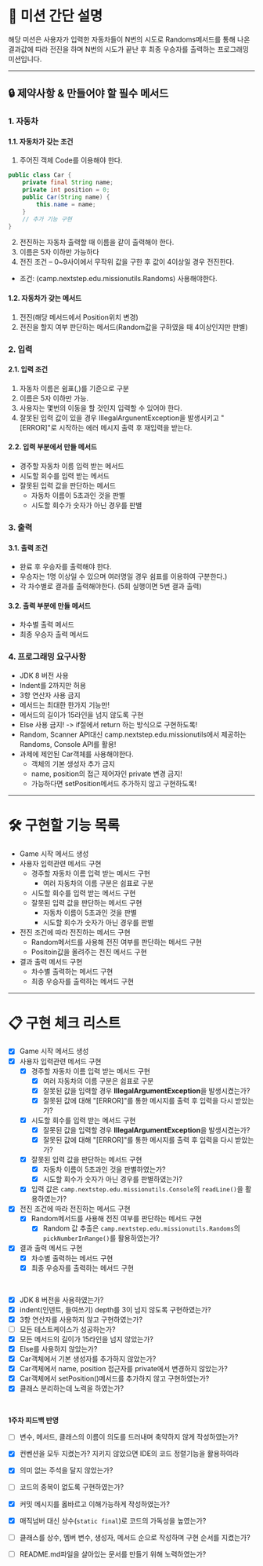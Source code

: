 # 🚀 미션 간단 설명
해당 미션은 사용자가 입력한 자동차들이 N번의 시도로 Randoms메서드를 통해 나온 결과값에 따라 전진을 하며
N번의 시도가 끝난 후 최종 우승자를 출력하는 프로그래밍 미션입니다.

<hr>

## 🔒 제약사항 & 만들어야 할 필수 메서드
### 1. 자동차
#### 1.1. 자동차가 갖는 조건
1. 주어진 객체 Code를 이용해야 한다.
```java
public class Car {
    private final String name;
    private int position = 0;
    public Car(String name) {
        this.name = name;
    }
    // 추가 기능 구현
}
```
2. 전진하는 자동차 출력할 때 이름을 같이 출력해야 한다.
3. 이름은 5자 이하만 가능하다
4. 전진 조건 – 0~9사이에서 무작위 값을 구한 후 값이 4이상일 경우 전진한다.
  - 조건: (camp.nextstep.edu.missionutils.Randoms) 사용해야한다.

#### 1.2. 자동차가 갖는 메서드
1. 전진(해당 메서드에서 Position위치 변경)
2. 전진을 할지 여부 판단하는 메서드(Random값을 구하였을 때 4이상인지만 판별)

### 2. 입력
#### 2.1. 입력 조건
1. 자동차 이름은 쉼표(,)를 기준으로 구분
2. 이름은 5자 이하만 가능.
3. 사용자는 몇번의 이동을 할 것인지 입력할 수 있어야 한다.
4. 잘못된 입력 값이 있을 경우 IllegalArgunentException을 발생시키고 "[ERROR]"로 시작하는 에러 메시지 출력 후 재입력을 받는다.

#### 2.2. 입력 부분에서 만들 메서드
- 경주할 자동차 이름 입력 받는 메서드
- 시도할 회수를 입력 받는 메서드
- 잘못된 입력 값을 판단하는 메서드
  - 자동차 이름이 5초과인 것을 판별
  - 시도할 회수가 숫자가 아닌 경우를 판별

### 3. 출력
#### 3.1. 출력 조건
- 완료 후 우승자를 출력해야 한다.
- 우승자는 1명 이상일 수 있으며 여러명일 경우 쉼표를 이용하여 구분한다.)
- 각 차수별로 결과를 출력해야한다. (5회 실행이면 5번 결과 출력)

#### 3.2. 출력 부분에 만들 메서드
- 차수별 출력 메서드
- 최종 우승자 출력 메서드


### 4. 프로그래밍 요구사항
- JDK 8 버전 사용
- Indent를 2까지만 허용
- 3항 연산자 사용 금지
- 메서드는 최대한 한가지 기능만!
- 메서드의 길이가 15라인을 넘지 않도록 구현
- Else 사용 금지! -> if절에서 return 하는 방식으로 구현하도록!
- Random, Scanner API대신 camp.nextstep.edu.missionutils에서 제공하는 Randoms, Console API를 활용!
- 과제에 제안된 Car객체를 사용해야한다.
  - 객체의 기본 생성자 추가 금지
  - name, position의 접근 제어자인 private 변경 금지!
  - 가능하다면 setPosition메서드 추가하지 않고 구현하도록!

<hr>

# 🛠 구현할 기능 목록
- Game 시작 메서드 생성
- 사용자 입력관련 메서드 구현
  - 경주할 자동차 이름 입력 받는 메서드 구현
    - 여러 자동차의 이름 구분은 쉽표로 구분
  - 시도할 회수를 입력 받는 메서드 구현
  - 잘못된 입력 값을 판단하는 메서드 구현
    - 자동차 이름이 5초과인 것을 판별
    - 시도할 회수가 숫자가 아닌 경우를 판별
- 전진 조건에 따라 전진하는 메서드 구현
  - Random메서드를 사용해 전진 여부를 판단하는 메서드 구현
  - Positoin값을 올려주는 전진 메서드 구현
- 결과 출력 메서드 구현
  - 차수별 출력하는 메서드 구현
  - 최종 우승자를 출력하는 메서드 구현


<hr>

# 📋 구현 체크 리스트
* [X] Game 시작 메서드 생성
* [X] 사용자 입력관련 메서드 구현
  * [X] 경주할 자동차 이름 입력 받는 메서드 구현
    * [X] 여러 자동차의 이름 구분은 쉽표로 구분
    * [X] 잘못된 값을 입력할 경우 **IllegalArgumentException**을 발생시켰는가?
    * [X] 잘못된 값에 대해 "[ERROR]"를 통한 메시지를 출력 후 입력을 다시 받았는가?
  * [X] 시도할 회수를 입력 받는 메서드 구현
    * [X] 잘못된 값을 입력할 경우 **IllegalArgumentException**을 발생시켰는가? 
    * [X] 잘못된 값에 대해 "[ERROR]"를 통한 메시지를 출력 후 입력을 다시 받았는가?
  * [X] 잘못된 입력 값을 판단하는 메서드 구현
    * [X] 자동차 이름이 5초과인 것을 판별하였는가?
    * [X] 시도할 회수가 숫자가 아닌 경우를 판별하였는가?
  * [X] 입력 값은 `camp.nextstep.edu.missionutils.Console`의 `readLine()`을 활용하였는가?
* [X] 전진 조건에 따라 전진하는 메서드 구현
  * [X] Random메서드를 사용해 전진 여부를 판단하는 메서드 구현
    * [X] Random 값 추출은 `camp.nextstep.edu.missionutils.Randoms`의 `pickNumberInRange()`를 활용하였는가?
* [X] 결과 출력 메서드 구현
  * [X] 차수별 출력하는 메서드 구현
  * [X] 최종 우승자를 출력하는 메서드 구현

<br>

* [X] JDK 8 버전을 사용하였는가?
* [X] indent(인덴트, 들여쓰기) depth를 3이 넘지 않도록 구현하였는가?
* [X] 3항 연산자를 사용하지 않고 구현하였는가?
* [ ] 모든 테스트케이스가 성공하는가?
* [X] 모든 메서드의 길이가 15라인을 넘지 않았는가?
* [X] Else를 사용하지 않았는가?
* [X] Car객체에서 기본 생성자를 추가하지 않았는가?
* [X] Car객체에서 name, position 접근자를 private에서 변경하지 않았는가?
* [X] Car객체에서 setPosition()메서드를 추가하지 않고 구현하였는가?
* [X] 클래스 분리하는데 노력을 하였는가?

<br>

**1주차 피드백 반영**
* [ ] 변수, 메서드, 클래스의 이름이 의도를 드러내며 축약하지 않게 작성하였는가?
* [X] 컨벤션을 모두 지켰는가? 지키지 않았으면 IDE의 코드 정렬기능을 활용하여라
* [X] 의미 없는 주석을 달지 않았는가?
* [ ] 코드의 중복이 없도록 구현하였는가?
* [X] 커밋 메시지를 옳바르고 이해가능하게 작성하였는가?
* [X] 매직넘버 대신 상수(`static final`)로 코드의 가독성을 높였는가?
* [ ] 클래스를 상수, 멤버 변수, 생성자, 메서드 순으로 작성하며 구현 순서를 지켰는가?
* [ ] README.md파일을 살아있는 문서를 만들기 위해 노력하였는가?

